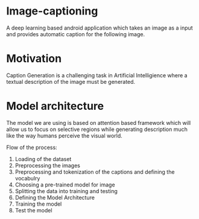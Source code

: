 # Image-captioning
A deep learning based android application which takes an image as a input and provides automatic caption for the following image.

# Motivation
Caption Generation is a challenging task in Artificial Intelligience where a textual description of the image must be generated. 

# Model architecture
The model we are using is based on attention based framework which will allow us to focus on selective regions while generating description much like the way humans perceive the visual world.



Flow of the process:
1. Loading of the dataset
2. Preprocessing the images
3. Preprocessing and tokenization of the captions and defining the vocabulry
4. Choosing a pre-trained model for image 
5. Splitting the data into training and testing
6. Defining the Model Architecture
7. Training the model 
8. Test the model




